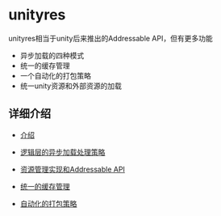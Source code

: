 # unityres

unityres相当于unity后来推出的Addressable API，但有更多功能

* 异步加载的四种模式
* 统一的缓存管理
* 一个自动化的打包策略
* 统一unity资源和外部资源的加载

## 详细介绍

* [介绍](https://stallboy.github.io/unityres/)

* [逻辑层的异步加载处理策略](https://stallboy.github.io/unityres/usage.html)

* [资源管理实现和Addressable API](https://stallboy.github.io/unityres/impl.html)

* [统一的缓存管理](https://stallboy.github.io/unityres/pool.html)

* [自动化的打包策略](https://stallboy.github.io/unityres/pack.html)


